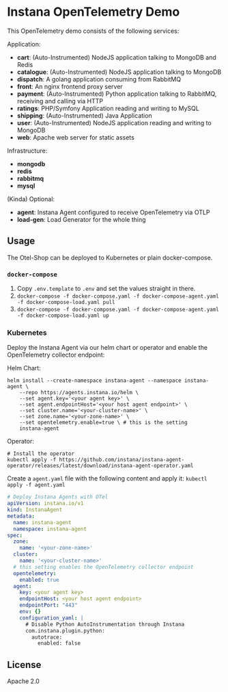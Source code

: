 # Instana OpenTelemetry Demo

This OpenTelemetry demo consists of the following services:

Application:

* **cart**: (Auto-Instrumented) NodeJS application talking to MongoDB and Redis
* **catalogue**: (Auto-Instrumented) NodeJS application talking to MongoDB
* **dispatch**: A golang application consuming from RabbitMQ
* **front**: An nginx frontend proxy server
* **payment**: (Auto-Instrumented) Python application talking to RabbitMQ, receiving and calling via HTTP
* **ratings**: PHP/Symfony Application reading and writing to MySQL
* **shipping**: (Auto-Instrumented) Java Application
* **user**: (Auto-Instrumented) NodeJS application reading and writing to MongoDB
* **web**: Apache web server for static assets

Infrastructure:

* **mongodb**
* **redis**
* **rabbitmq**
* **mysql**

(Kinda) Optional:

* **agent**: Instana Agent configured to receive OpenTelemetry via OTLP
* **load-gen**: Load Generator for the whole thing

## Usage

The Otel-Shop can be deployed to Kubernetes or plain docker-compose.
### `docker-compose`

1. Copy `.env.template` to `.env` and set the values straight in there.
2. `docker-compose -f docker-compose.yaml -f docker-compose-agent.yaml -f docker-compose-load.yaml pull`
3. `docker-compose -f docker-compose.yaml -f docker-compose-agent.yaml -f docker-compose-load.yaml up`

### Kubernetes

Deploy the Instana Agent via our helm chart or operator and enable the OpenTelemetry collector endpoint:

Helm Chart:

```shell
helm install --create-namespace instana-agent --namespace instana-agent \
    --repo https://agents.instana.io/helm \
    --set agent.key='<your agent key>' \
    --set agent.endpointHost='<your host agent endpoint>' \
    --set cluster.name='<your-cluster-name>' \
    --set zone.name='<your-zone-name>' \
    --set opentelemetry.enable=true \ # this is the setting
    instana-agent
```

Operator:

```shell
# Install the operator
kubectl apply -f https://github.com/instana/instana-agent-operator/releases/latest/download/instana-agent-operator.yaml
```

Create a `agent.yaml` file with the following content and apply it: `kubectl apply -f agent.yaml`

```yaml
# Deploy Instana Agents with OTel
apiVersion: instana.io/v1
kind: InstanaAgent
metadata:
  name: instana-agent
  namespace: instana-agent
spec:
  zone:
    name: '<your-zone-name>'
  cluster:
    name: '<your-cluster-name>'
  # this setting enables the OpenTelemetry collector endpoint
  opentelemetry:
    enabled: true
  agent:
    key: <your agent key>
    endpointHost: <your host agent endpoint>
    endpointPort: "443"
    env: {}
    configuration_yaml: |
      # Disable Python AutoInstrumentation through Instana
      com.instana.plugin.python:
        autotrace:
          enabled: false
```


## License

Apache 2.0
